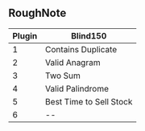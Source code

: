 
## RoughNote



| Plugin | Blind150                |
|--------|-------------------------|
| 1      | Contains Duplicate      |
| 2      | Valid Anagram           |
| 3      | Two Sum                 |
| 4      | Valid Palindrome        |
| 5      | Best Time to Sell Stock |
| 6      | --                      |